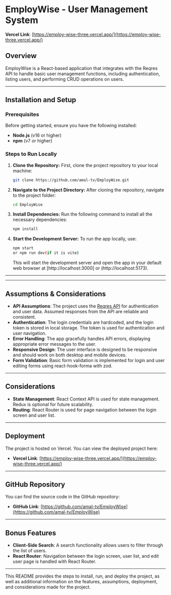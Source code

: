 
# **EmployWise - User Management System**
 **Vercel Link**: [https://employ-wise-three.vercel.app/](https://employ-wise-three.vercel.app/)
## **Overview**

EmployWise is a React-based application that integrates with the Reqres API to handle basic user management functions, including authentication, listing users, and performing CRUD operations on users.

---

## **Installation and Setup**

### **Prerequisites**

Before getting started, ensure you have the following installed:

- **Node.js** (v16 or higher)
- **npm** (v7 or higher)

### **Steps to Run Locally**

1. **Clone the Repository:**
   First, clone the project repository to your local machine:
   ```bash
   git clone https://github.com/amal-tv/EmployWise.git
   ```

2. **Navigate to the Project Directory:**
   After cloning the repository, navigate to the project folder:
   ```bash
   cd EmployWise
   ```

3. **Install Dependencies:**
   Run the following command to install all the necessary dependencies:
   ```bash
   npm install
   ```

4. **Start the Development Server:**
   To run the app locally, use:
   ```bash
   npm start
   or npm run dev(if it is vite)
   ```

   This will start the development server and open the app in your default web browser at [http://localhost:3000] or (http://localhost:5173).

---



---

## **Assumptions & Considerations**

- **API Assumptions**: The project uses the [Reqres API](https://reqres.in/) for authentication and user data. Assumed responses from the API are reliable and consistent.
- **Authentication**: The login credentials are hardcoded, and the login token is stored in local storage. The token is used for authentication and user navigation.
- **Error Handling**: The app gracefully handles API errors, displaying appropriate error messages to the user.
- **Responsive Design**: The user interface is designed to be responsive and should work on both desktop and mobile devices.
- **Form Validation**: Basic form validation is implemented for login and user editing forms using react-hook-forma with zod.

---

## **Considerations**

- **State Management**: React Context API is used for state management. Redux is optional for future scalability.
- **Routing**: React Router is used for page navigation between the login screen and user list.

---

## **Deployment**

The project is hosted on Vercel. You can view the deployed project here:

- **Vercel Link**: [https://employ-wise-three.vercel.app/](https://employ-wise-three.vercel.app/)

---

## **GitHub Repository**

You can find the source code in the GitHub repository:

- **GitHub Link**: [https://github.com/amal-tv/EmployWise](https://github.com/amal-tv/EmployWise)

---

## **Bonus Features**

- **Client-Side Search**: A search functionality allows users to filter through the list of users.
- **React Router**: Navigation between the login screen, user list, and edit user page is handled with React Router.

---

This README provides the steps to install, run, and deploy the project, as well as additional information on the features, assumptions, deployment, and considerations made for the project.
